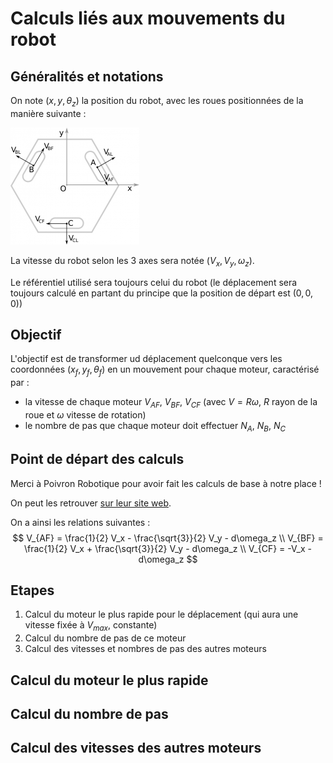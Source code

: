 # Calculs liés aux mouvements du robot

## Généralités et notations

On note $(x, y, \theta_z)$ la position du robot, avec les roues positionnées de la manière suivante : 

![image](./images/nommage_coords.png)

La vitesse du robot selon les 3 axes sera notée $(V_x, V_y, \omega_z)$.

Le référentiel utilisé sera toujours celui du robot (le déplacement sera toujours calculé en partant du principe que la position de départ est $(0, 0, 0)$)

## Objectif

L'objectif est de transformer ud déplacement quelconque vers les coordonnées $(x_f, y_f, \theta_f)$ en un mouvement pour chaque moteur, caractérisé par : 
- la vitesse de chaque moteur $V_{AF}$, $V_{BF}$, $V_{CF}$ (avec $V = R \omega$, $R$ rayon de la roue et $\omega$ vitesse de rotation)
- le nombre de pas que chaque moteur doit effectuer $N_A$, $N_B$, $N_C$

## Point de départ des calculs

Merci à Poivron Robotique pour avoir fait les calculs de base à notre place ! 

On peut les retrouver [sur leur site web](https://poivron-robotique.fr/Robot-holonome-lois-de-commande.html).

On a ainsi les relations suivantes : 
$$
V_{AF} = \frac{1}{2} V_x - \frac{\sqrt{3}}{2} V_y - d\omega_z \\
V_{BF} = \frac{1}{2} V_x + \frac{\sqrt{3}}{2} V_y - d\omega_z \\
V_{CF} = -V_x - d\omega_z
$$

## Etapes 

1. Calcul du moteur le plus rapide pour le déplacement (qui aura une vitesse fixée à $V_{max}$, constante)
2. Calcul du nombre de pas de ce moteur 
3. Calcul des vitesses et nombres de pas des autres moteurs

## Calcul du moteur le plus rapide

## Calcul du nombre de pas

## Calcul des vitesses des autres moteurs

